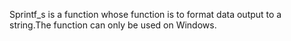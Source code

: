 Sprintf_s is a function whose function is to format data output to a string.The  function can only be used on Windows.
